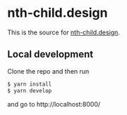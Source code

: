 # nth-child.design

This is the source for [nth-child.design](https://nth-child.design).

## Local development
Clone the repo and then run
```sh
$ yarn install
$ yarn develop
```
and go to http://localhost:8000/
